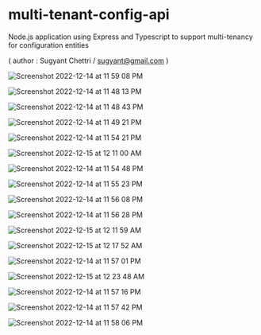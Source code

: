# multi-tenant-config-api  
Node.js application using Express and Typescript to support multi-tenancy for configuration entities

( author : Sugyant Chettri / sugyant@gmail.com )

![Screenshot 2022-12-14 at 11 59 08 PM](https://user-images.githubusercontent.com/8246183/207646244-d055e799-4c26-4bc7-8c77-a3b4b586e494.png)


![Screenshot 2022-12-14 at 11 48 13 PM](https://user-images.githubusercontent.com/8246183/207646401-28dbfbf2-21e6-4952-9b6d-edac2af13321.png)


![Screenshot 2022-12-14 at 11 48 43 PM](https://user-images.githubusercontent.com/8246183/207646577-3a61c468-8991-4f81-8fda-29615f67839a.png)


![Screenshot 2022-12-14 at 11 49 21 PM](https://user-images.githubusercontent.com/8246183/207646603-328cd6ec-2cb2-4f39-96de-82512ff0a760.png)


![Screenshot 2022-12-14 at 11 54 21 PM](https://user-images.githubusercontent.com/8246183/207646623-eacbaafb-12bf-434e-8a0b-0df0faf96554.png)


![Screenshot 2022-12-15 at 12 11 00 AM](https://user-images.githubusercontent.com/8246183/207649047-454f1c61-2c15-4b71-8e65-0f1b3854a7c2.png)

![Screenshot 2022-12-14 at 11 54 48 PM](https://user-images.githubusercontent.com/8246183/207646652-ff2eef0d-1cbb-4fd4-a4d7-2e903355d470.png)


![Screenshot 2022-12-14 at 11 55 23 PM](https://user-images.githubusercontent.com/8246183/207646676-a4ca65b4-9c0d-4245-92e6-d588a6e68b7f.png)

![Screenshot 2022-12-14 at 11 56 08 PM](https://user-images.githubusercontent.com/8246183/207646706-5272559a-f173-4a3d-b36b-925901377d51.png)


![Screenshot 2022-12-14 at 11 56 28 PM](https://user-images.githubusercontent.com/8246183/207646731-f4dc42d1-ed6f-42d0-96cc-0247117ef7bb.png)


![Screenshot 2022-12-15 at 12 11 59 AM](https://user-images.githubusercontent.com/8246183/207649695-12260959-b2d2-430c-9fb2-51783d60f004.png)


![Screenshot 2022-12-15 at 12 17 52 AM](https://user-images.githubusercontent.com/8246183/207650018-26b5ebb1-145e-49e3-8d92-8dfab86e24c9.png)



![Screenshot 2022-12-14 at 11 57 01 PM](https://user-images.githubusercontent.com/8246183/207646752-19a6e2d8-c876-473d-a738-d831213ae2f8.png)



![Screenshot 2022-12-15 at 12 23 48 AM](https://user-images.githubusercontent.com/8246183/207651562-7a1f4c06-82b9-4daa-9a95-0f9441f55795.png)



![Screenshot 2022-12-14 at 11 57 16 PM](https://user-images.githubusercontent.com/8246183/207646771-eeda41b7-0e3f-47ab-a168-5fc588298366.png)


![Screenshot 2022-12-14 at 11 57 42 PM](https://user-images.githubusercontent.com/8246183/207646791-e2ce3777-3d52-432b-8329-2187bf7edf06.png)


![Screenshot 2022-12-14 at 11 58 06 PM](https://user-images.githubusercontent.com/8246183/207646813-2b539867-eb01-48ab-aa20-f84edc986496.png)







